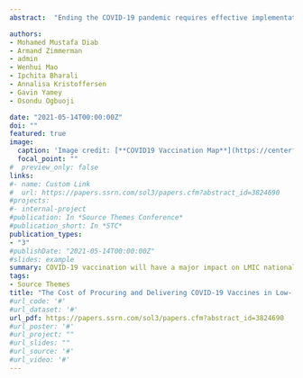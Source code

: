 ```yaml
---
abstract:  "Ending the COVID-19 pandemic requires effective implementation of vaccination programs in all countries. Information on the cost of vaccine procurement and delivery is paramount for effective planning and budgeting, especially in low- and middle-income countries (LMICs) given their budget constraints. We estimated regional and national costs to scale up COVID-19 vaccinations in 132 LMICs under different scenarios. We defined three priority groups:  1) healthcare workers; 2) population at high risk of severe COVID-19; and 3) adults with low risk of mortality and morbidity. We assumed that 70% of the population needs to be vaccinated to reach vaccine herd immunity. We used publicly available data on procurement pricing, delivery costs, and population size. We compared the price tag estimates to the countries’ historical annual immunization spending. We estimated a total cost of USD74 billion to reach vaccine herd immunity in LMICs. Of this total, 67% (USD50 billion) is for vaccine procurement, 33% (USD24 billion) is for vaccine delivery, 6% (USD4·2 billion) is to vaccinate high-risk populations, and 0.6% (USD0·46 billion) is to vaccinate healthcare workers. Twenty percent of LMICs have a price tag that is at least 10 times their baseline annual immunization spending."

authors:
- Mohamed Mustafa Diab
- Armand Zimmerman
- admin
- Wenhui Mao
- Ipchita Bharali
- Annalisa Kristoffersen
- Gavin Yamey
- Osondu Ogbuoji

date: "2021-05-14T00:00:00Z"
doi: ""
featured: true
image:
  caption: 'Image credit: [**COVID19 Vaccination Map**](https://centerforpolicyimpact.shinyapps.io/covid-vaccination-costs-analysis/)'
  focal_point: ""
#  preview_only: false
links:
#- name: Custom Link
#  url: https://papers.ssrn.com/sol3/papers.cfm?abstract_id=3824690
#projects:
#- internal-project
#publication: In *Source Themes Conference*
#publication_short: In *STC*
publication_types:
- "3"
#publishDate: "2021-05-14T00:00:00Z"
#slides: example
summary: COVID-19 vaccination will have a major impact on LMIC national healthcare budgets. Substantial investments by governments and donors are needed for vaccine procurement and vaccine delivery infrastructure.  
tags:
- Source Themes
title: "The Cost of Procuring and Delivering COVID-19 Vaccines in Low- and Middle-Income Countries: A Model of Projected Resource Needs"
#url_code: '#'
#url_dataset: '#'
url_pdf: https://papers.ssrn.com/sol3/papers.cfm?abstract_id=3824690
#url_poster: '#'
#url_project: ""
#url_slides: ""
#url_source: '#'
#url_video: '#'
---
```



